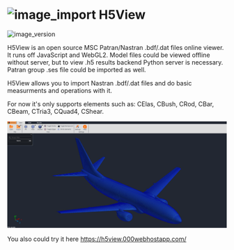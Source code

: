 # ![image_import](flask/static/img/Logo.svg 'Intro') H5View
![image_version](https://img.shields.io/badge/build-beta%20%5Bv.%200.0.1%5D-blue.svg 'Version') 

H5View is an open source MSC Patran/Nastran .bdf/.dat files online viewer. It runs off JavaScript and WebGL2. Model files could be viewed offline without server, but to view .h5 results backend Python server is necessary. 
Patran group .ses file could be imported as well.

H5View allows you to import Nastran .bdf/.dat files and do basic measurments and operations with it. 

For now it's only supports elements such as:
  CElas, CBush, CRod, CBar, CBeam, CTria3, CQuad4, CShear.
  
  ![image_import](wiki/image1.png 'Example')

You also could try it here
https://h5view.000webhostapp.com/
